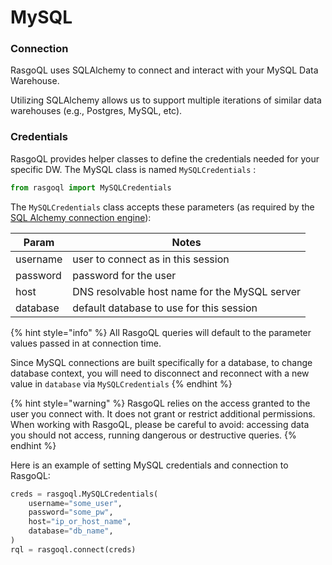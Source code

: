 # MySQL

### Connection

RasgoQL uses SQLAlchemy to connect and interact with your MySQL Data Warehouse.

Utilizing SQLAlchemy allows us to support multiple iterations of similar data warehouses (e.g., Postgres, MySQL, etc).

### Credentials

RasgoQL provides helper classes to define the credentials needed for your specific DW. The MySQL class is named `MySQLCredentials` :

```python
from rasgoql import MySQLCredentials
```

The `MySQLCredentials` class accepts these parameters (as required by the [SQL Alchemy connection engine](https://docs.sqlalchemy.org/en/14/dialects/mysql.html#module-sqlalchemy.dialects.mysql.pymysql)):

| Param    | Notes                                         |
| -------- | --------------------------------------------- |
| username | user to connect as in this session            |
| password | password for the user                         |
| host     | DNS resolvable host name for the MySQL server |
| database | default database to use for this session      |

{% hint style="info" %}
All RasgoQL queries will default to the parameter values passed in at connection time.

Since MySQL connections are built specifically for a database, to change database context, you will need to disconnect and reconnect with a new value in `database` via `MySQLCredentials`
{% endhint %}

{% hint style="warning" %}
RasgoQL relies on the access granted to the user you connect with. It does not grant or restrict additional permissions. When working with RasgoQL, please be careful to avoid: accessing data you should not access, running dangerous or destructive queries.
{% endhint %}

Here is an example of setting MySQL credentials and connection to RasgoQL:

```python
creds = rasgoql.MySQLCredentials(
    username="some_user",
    password="some_pw",
    host="ip_or_host_name",
    database="db_name",
)
rql = rasgoql.connect(creds)
```

